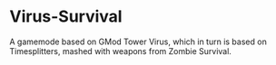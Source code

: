 # Virus-Survival
A gamemode based on GMod Tower Virus, which in turn is based on Timesplitters, mashed with weapons from Zombie Survival.
